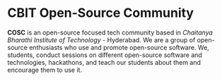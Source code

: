 # CBIT Open-Source Community
**COSC** is an open-source focused tech community based in *Chaitanya Bharathi Institute of Technology* - Hyderabad.
We are a group of open-source enthusiasts who use and promote open-source software. We, students, conduct sessions on different open-source software and technologies, hackathons, and teach our students about them and encourage them to use it.
